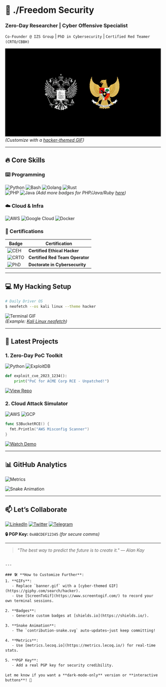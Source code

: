 
# 🚀 ./Freedom Security 
### **Zero-Day Researcher | Cyber Offensive Specialist**  
`Co-Founder @ IZS Group` | `PhD in Cybersecurity` | `Certified Red Teamer (CRTO/CBBH)`  

![Banner](./j.jpg)
*(Customize with a [hacker-themed GIF](https://giphy.com/search/cyber-security))*

---

## **🔥 Core Skills**  
### **⌨️ Programming**  
![Python](https://img.shields.io/badge/Python-3776AB?style=for-the-badge&logo=python&logoColor=white)
![Bash](https://img.shields.io/badge/Bash-4EAA25?style=for-the-badge&logo=gnu-bash&logoColor=white)
![Golang](https://img.shields.io/badge/Go-00ADD8?style=for-the-badge&logo=go&logoColor=white)
![Rust](https://img.shields.io/badge/Rust-000000?style=for-the-badge&logo=rust&logoColor=white)  
![PHP](https://img.shields.io/badge/PHP-777BB4?logo=php&logoColor=white)
![Java](https://img.shields.io/badge/Java-ED8B00?style=for-the-badge&logo=openjdk&logoColor=white)
*(Add more badges for PHP/Java/Ruby [here](https://shields.io/))*

### **☁️ Cloud & Infra**  
![AWS](https://img.shields.io/badge/AWS-232F3E?style=for-the-badge&logo=amazon-aws)
![Google Cloud](https://img.shields.io/badge/Google_Cloud-4285F4?style=for-the-badge&logo=google-cloud)
![Docker](https://img.shields.io/badge/Docker-2496ED?style=for-the-badge&logo=docker&logoColor=white)

### **🔐 Certifications**  
| Badge | Certification |
|-------|--------------|
| ![CEH](https://img.shields.io/badge/CEH-Certified-blue) | **Certified Ethical Hacker** |
| ![CRTO](https://img.shields.io/badge/CRTO-Expert-red) | **Certified Red Team Operator** |
| ![PhD](https://img.shields.io/badge/PhD-Research-purple) | **Doctorate in Cybersecurity** |

---

## **💻 My Hacking Setup**  
```bash
# Daily Driver OS
$ neofetch --os kali linux --theme hacker
```
![Terminal GIF](https://github.com/YourUsername/YourUsername/blob/main/assets/terminal.gif?raw=true)  
*(Example: [Kali Linux neofetch](https://giphy.com/search/terminal))*

---

## **📜 Latest Projects**  
### **1. Zero-Day PoC Toolkit**  
![Python](https://img.shields.io/badge/-Python-yellow?logo=python) ![ExploitDB](https://img.shields.io/badge/-ExploitDB-red)  
```python
def exploit_cve_2023_1234():
    print("PoC for ACME Corp RCE - Unpatched!")
```
[![View Repo](https://img.shields.io/badge/VIEW_REPO-black?style=for-the-badge&logo=github)](https://github.com/yourrepo)  

### **2. Cloud Attack Simulator**  
![AWS](https://img.shields.io/badge/-AWS-orange) ![GCP](https://img.shields.io/badge/-Google_Cloud-blue)  
```go
func S3BucketRCE() {
  fmt.Println("AWS Misconfig Scanner")
}
```
[![Watch Demo](https://img.shields.io/badge/WATCH_DEMO-FF0000?style=for-the-badge&logo=youtube)](https://youtube.com/yourdemo)  

---

## **📊 GitHub Analytics**  
![Metrics](https://metrics.lecoq.io/YourUsername?template=terminal&base=header%2C%20activity%2C%20community%2C%20repositories%2C%20metadata&base.indepth=false&base.hireable=false&base.skip=false&config.timezone=Asia%2FJakarta)  

![Snake Animation](https://github.com/YourUsername/YourUsername/blob/output/github-contribution-grid-snake.svg)  

---

## **📫 Let’s Collaborate**  
[![LinkedIn](https://img.shields.io/badge/LinkedIn-0077B5?style=for-the-badge&logo=linkedin)](https://linkedin.com/in/yourprofile)
[![Twitter](https://img.shields.io/badge/Twitter-1DA1F2?style=for-the-badge&logo=twitter)](https://twitter.com/yourhandle)
[![Telegram](https://img.shields.io/badge/Telegram-2CA5E0?style=for-the-badge&logo=telegram)](https://t.me/yourhandle)  

**🔒 PGP Key:** `0xABCDEF12345` *(for secure comms)*  

---

> *"The best way to predict the future is to create it." — Alan Kay*  
``` 

---

### 🛠️ **How to Customize Further**:
1. **GIFs**:  
   - Replace `banner.gif` with a [cyber-themed GIF](https://giphy.com/search/hacker).  
   - Use [ScreenToGif](https://www.screentogif.com/) to record your own terminal sessions.  

2. **Badges**:  
   - Generate custom badges at [shields.io](https://shields.io/).  

3. **Snake Animation**:  
   - The `contribution-snake.svg` auto-updates—just keep committing!  

4. **Metrics**:  
   - Use [metrics.lecoq.io](https://metrics.lecoq.io/) for real-time stats.  

5. **PGP Key**:  
   - Add a real PGP key for security credibility.  

Let me know if you want a **dark-mode-only** version or **interactive buttons**! 🎨
